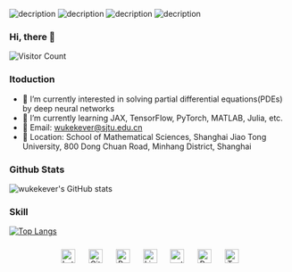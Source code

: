 ![decription](https://img.shields.io/badge/tools-vscode-blue)
![decription](https://img.shields.io/badge/language-PyTorch-lightgrey)
![decription](https://img.shields.io/badge/language-TensorFlow-orange)
![decription](https://img.shields.io/badge/tool-jupyter--notebook-brightgreen)

### Hi, there 👋 

![Visitor Count](https://profile-counter.glitch.me/wukekever/count.svg) 

### Itoduction

- 🔭 I’m currently interested in solving partial differential equations(PDEs) by deep neural networks
- 🌱 I’m currently learning JAX, TensorFlow, PyTorch, MATLAB, Julia, etc.
- :email: Email: wukekever@sjtu.edu.cn 
- :house_with_garden: Location: School of Mathematical Sciences, Shanghai Jiao Tong University, 800 Dong Chuan Road, Minhang District, Shanghai

### Github Stats
![wukekever's GitHub stats](https://github-readme-stats.vercel.app/api?username=wukekever&show_icons=true&theme=tokyonight)

### Skill   
[![Top Langs](https://github-readme-stats.vercel.app/api/top-langs/?username=wukekever&layout=compact)](https://github.com/wukekever/github-readme-stats)
<div align="center">  
<img style="margin: 10px" src="https://profilinator.rishav.dev/skills-assets/latex.png" alt="Latex" height="25" />  
<img style="margin: 10px" src="https://profilinator.rishav.dev/skills-assets/git-scm-icon.svg" alt="Git" height="25" />  
<img style="margin: 10px" src="https://profilinator.rishav.dev/skills-assets/python-original.svg" alt="Python" height="25" />  
<img style="margin: 10px" src="https://profilinator.rishav.dev/skills-assets/linux-original.svg" alt="Linux" height="25" />  
<img style="margin: 10px" src="https://profilinator.rishav.dev/skills-assets/pytorch-icon.svg" alt="pytorch" height="25" />  
<img style="margin: 10px" src="https://profilinator.rishav.dev/skills-assets/powershell.png" alt="PowerShell" height="25" />  
<img style="margin: 10px" src="https://profilinator.rishav.dev/skills-assets/tensorflow-icon.svg" alt="TensorFlow" height="25" />  
</div>

